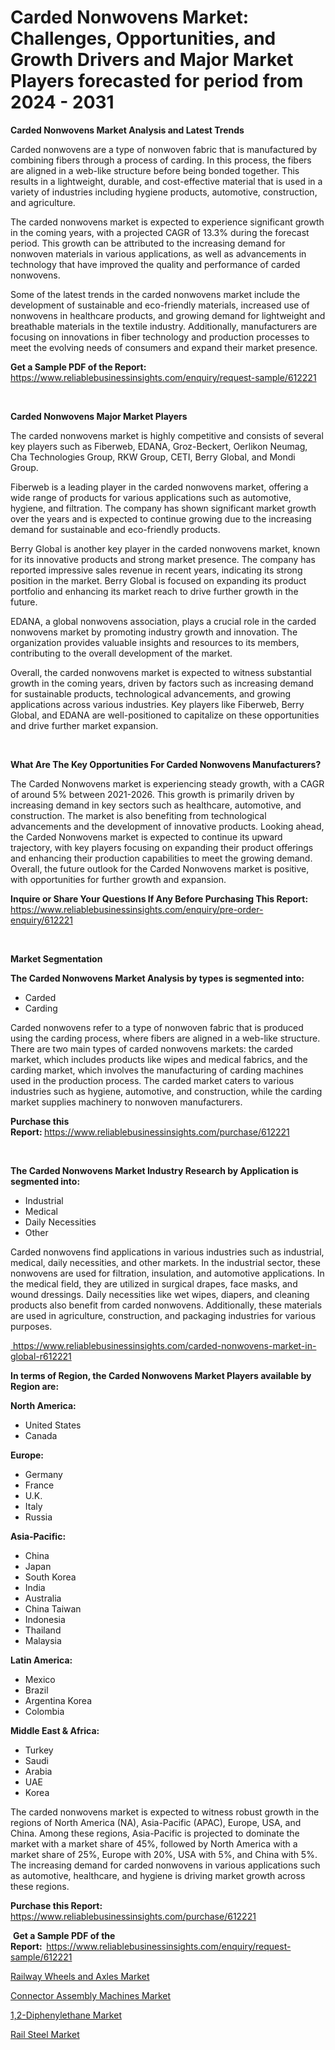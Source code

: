 <p><h1>Carded Nonwovens Market: Challenges, Opportunities, and Growth Drivers and Major Market Players forecasted for period from 2024 - 2031</h1></p><p><strong>Carded Nonwovens Market Analysis and Latest Trends</strong></p>
<p><p>Carded nonwovens are a type of nonwoven fabric that is manufactured by combining fibers through a process of carding. In this process, the fibers are aligned in a web-like structure before being bonded together. This results in a lightweight, durable, and cost-effective material that is used in a variety of industries including hygiene products, automotive, construction, and agriculture.</p><p>The carded nonwovens market is expected to experience significant growth in the coming years, with a projected CAGR of 13.3% during the forecast period. This growth can be attributed to the increasing demand for nonwoven materials in various applications, as well as advancements in technology that have improved the quality and performance of carded nonwovens.</p><p>Some of the latest trends in the carded nonwovens market include the development of sustainable and eco-friendly materials, increased use of nonwovens in healthcare products, and growing demand for lightweight and breathable materials in the textile industry. Additionally, manufacturers are focusing on innovations in fiber technology and production processes to meet the evolving needs of consumers and expand their market presence.</p></p>
<p><strong>Get a Sample PDF of the Report:&nbsp;</strong> <a href="https://www.reliablebusinessinsights.com/enquiry/request-sample/612221">https://www.reliablebusinessinsights.com/enquiry/request-sample/612221</a></p>
<p>&nbsp;</p>
<p><strong>Carded Nonwovens Major Market Players</strong></p>
<p><p>The carded nonwovens market is highly competitive and consists of several key players such as Fiberweb, EDANA, Groz-Beckert, Oerlikon Neumag, Cha Technologies Group, RKW Group, CETI, Berry Global, and Mondi Group. </p><p>Fiberweb is a leading player in the carded nonwovens market, offering a wide range of products for various applications such as automotive, hygiene, and filtration. The company has shown significant market growth over the years and is expected to continue growing due to the increasing demand for sustainable and eco-friendly products.</p><p>Berry Global is another key player in the carded nonwovens market, known for its innovative products and strong market presence. The company has reported impressive sales revenue in recent years, indicating its strong position in the market. Berry Global is focused on expanding its product portfolio and enhancing its market reach to drive further growth in the future.</p><p>EDANA, a global nonwovens association, plays a crucial role in the carded nonwovens market by promoting industry growth and innovation. The organization provides valuable insights and resources to its members, contributing to the overall development of the market.</p><p>Overall, the carded nonwovens market is expected to witness substantial growth in the coming years, driven by factors such as increasing demand for sustainable products, technological advancements, and growing applications across various industries. Key players like Fiberweb, Berry Global, and EDANA are well-positioned to capitalize on these opportunities and drive further market expansion.</p></p>
<p>&nbsp;</p>
<p><strong>What Are The Key Opportunities For Carded Nonwovens Manufacturers?</strong></p>
<p><p>The Carded Nonwovens market is experiencing steady growth, with a CAGR of around 5% between 2021-2026. This growth is primarily driven by increasing demand in key sectors such as healthcare, automotive, and construction. The market is also benefiting from technological advancements and the development of innovative products. Looking ahead, the Carded Nonwovens market is expected to continue its upward trajectory, with key players focusing on expanding their product offerings and enhancing their production capabilities to meet the growing demand. Overall, the future outlook for the Carded Nonwovens market is positive, with opportunities for further growth and expansion.</p></p>
<p><strong>Inquire or Share Your Questions If Any Before Purchasing This Report:</strong> <a href="https://www.reliablebusinessinsights.com/enquiry/pre-order-enquiry/612221">https://www.reliablebusinessinsights.com/enquiry/pre-order-enquiry/612221</a></p>
<p>&nbsp;</p>
<p><strong>Market Segmentation</strong></p>
<p><strong>The Carded Nonwovens Market Analysis by types is segmented into:</strong></p>
<p><ul><li>Carded</li><li>Carding</li></ul></p>
<p><p>Carded nonwovens refer to a type of nonwoven fabric that is produced using the carding process, where fibers are aligned in a web-like structure. There are two main types of carded nonwovens markets: the carded market, which includes products like wipes and medical fabrics, and the carding market, which involves the manufacturing of carding machines used in the production process. The carded market caters to various industries such as hygiene, automotive, and construction, while the carding market supplies machinery to nonwoven manufacturers.</p></p>
<p><strong>Purchase this Report:&nbsp;</strong><a href="https://www.reliablebusinessinsights.com/purchase/612221">https://www.reliablebusinessinsights.com/purchase/612221</a></p>
<p>&nbsp;</p>
<p><strong>The Carded Nonwovens Market Industry Research by Application is segmented into:</strong></p>
<p><ul><li>Industrial</li><li>Medical</li><li>Daily Necessities</li><li>Other</li></ul></p>
<p><p>Carded nonwovens find applications in various industries such as industrial, medical, daily necessities, and other markets. In the industrial sector, these nonwovens are used for filtration, insulation, and automotive applications. In the medical field, they are utilized in surgical drapes, face masks, and wound dressings. Daily necessities like wet wipes, diapers, and cleaning products also benefit from carded nonwovens. Additionally, these materials are used in agriculture, construction, and packaging industries for various purposes.</p></p>
<p><a href="https://www.reliablebusinessinsights.com/carded-nonwovens-market-in-global-r612221">&nbsp;https://www.reliablebusinessinsights.com/carded-nonwovens-market-in-global-r612221</a></p>
<p><strong>In terms of Region, the Carded Nonwovens Market Players available by Region are:</strong></p>
<p>
    <p> <strong> North America: </strong>
        <ul>
            <li>United States</li>
            <li>Canada</li>
        </ul>
        </p> 
    <p> <strong> Europe: </strong>
        <ul>
            <li>Germany</li>
            <li>France</li>
            <li>U.K.</li>
            <li>Italy</li>
            <li>Russia</li>
        </ul>
        </p> 
    <p> <strong> Asia-Pacific: </strong>
        <ul>
            <li>China</li>
            <li>Japan</li>
            <li>South Korea</li>
            <li>India</li>
            <li>Australia</li>
            <li>China Taiwan</li>
            <li>Indonesia</li>
            <li>Thailand</li>
            <li>Malaysia</li>
        </ul>
        </p> 
    <p> <strong> Latin America: </strong>
        <ul>
            <li>Mexico</li>
            <li>Brazil</li>
            <li>Argentina Korea</li>
            <li>Colombia</li>
        </ul>
        </p> 
    <p> <strong> Middle East & Africa: </strong>
        <ul>
            <li>Turkey</li>
            <li>Saudi</li>
            <li>Arabia</li>
            <li>UAE</li>
            <li>Korea</li>
        </ul>
    </p>
    </p>
<p><p>The carded nonwovens market is expected to witness robust growth in the regions of North America (NA), Asia-Pacific (APAC), Europe, USA, and China. Among these regions, Asia-Pacific is projected to dominate the market with a market share of 45%, followed by North America with a market share of 25%, Europe with 20%, USA with 5%, and China with 5%. The increasing demand for carded nonwovens in various applications such as automotive, healthcare, and hygiene is driving market growth across these regions.</p></p>
<p><strong>Purchase this Report: </strong><a href="https://www.reliablebusinessinsights.com/purchase/612221">https://www.reliablebusinessinsights.com/purchase/612221</a></p>
<p>&nbsp;<strong>Get a Sample PDF of the Report:&nbsp;&nbsp;</strong><a href="https://www.reliablebusinessinsights.com/enquiry/request-sample/612221">https://www.reliablebusinessinsights.com/enquiry/request-sample/612221</a></p>
<p><strong></strong></p>
<p><p><a href="https://github.com/kairirfan6/Market-Research-Report-List-1/blob/main/railway-wheels-and-axles-market.md">Railway Wheels and Axles Market</a></p><p><a href="https://www.linkedin.com/pulse/connector-assembly-machines-market-share-analysis--487ze?trackingId=L8c%2BAC4A0m3NEkuYgazONA%3D%3D">Connector Assembly Machines Market</a></p><p><a href="https://www.linkedin.com/pulse/global-12-diphenylethane-market-projected-grow-cagr-6inme?trackingId=yp4r6ouwW1aua5OJI9qnIw%3D%3D">1,2-Diphenylethane Market</a></p><p><a href="https://github.com/michealerrygz/Market-Research-Report-List-1/blob/main/rail-steel-market.md">Rail Steel Market</a></p></p>